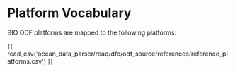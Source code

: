 # Platform Vocabulary
BIO ODF platforms are mapped to the following platforms:

{{ read_csv('ocean_data_parser/read/dfo/odf_source/references/reference_platforms.csv') }}
